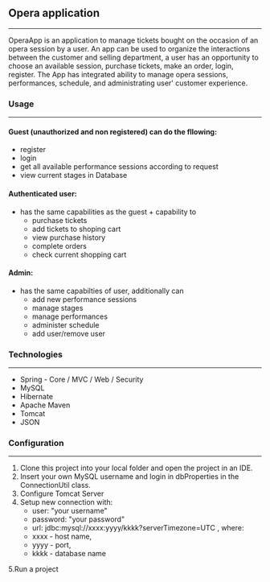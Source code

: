 ## Opera application

---
OperaApp is an application to manage tickets bought on the occasion of an opera session by a user. 
An app can be used to organize the interactions between the customer and selling department, a user
has an opportunity to choose an available session, purchase tickets, make an order, login, register.
The App has integrated ability to manage opera sessions, performances, schedule, and 
administrating user' customer experience.

### Usage

---
<h4> Guest (unauthorized and non registered) can do the fllowing:</h4>

- register
- login
- get all available performance sessions according to request
- view current stages in Database

<h4>Authenticated user:</h4>

 - has the same capabilities as the guest + capability to
    - purchase tickets
    - add tickets to shoping cart
    - view purchase history
    - complete orders
    - check current shopping cart

<h4> Admin: </h4>

 - has the same capabilties of user, additionally can
   - add new performance sessions
   - manage stages
   - manage performances
   - administer schedule
   - add user/remove user

### Technologies

---
 - Spring - Core / MVC / Web / Security
- MySQL
- Hibernate
- Apache Maven
- Tomcat
- JSON

### Configuration

---
1. Clone this project into your local folder and open the project in an IDE.
2. Insert your own MySQL username and login in dbProperties in the ConnectionUtil class.
3. Configure Tomcat Server
4. Setup new connection with:
   - user: "your username"
   - password: "your password"
   - url: jdbc:mysql://xxxx:yyyy/kkkk?serverTimezone=UTC , where:
   - xxxx - host name,
   - yyyy - port,
   - kkkk - database name
    
5.Run a project
